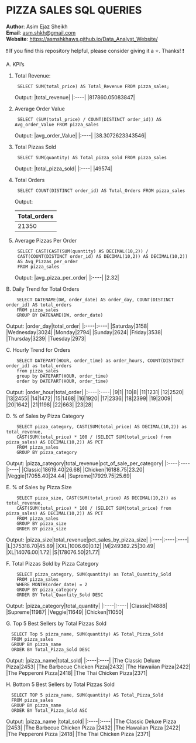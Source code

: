 # PIZZA SALES SQL QUERIES

**Author**: Asim Ejaz Sheikh <br />
**Email**: asm.shkh@gmail.com <br />
**Website**: https://asmshkhaws.github.io/Data_Analyst_Website/ <br />

:exclamation: If you find this repository helpful, please consider giving it a :star:. Thanks! :exclamation:


A. KPI’s

1. Total Revenue:
   
        SELECT SUM(total_price) AS Total_Revenue FROM pizza_sales;
   Output:
      |total_revenue|
      |:----|
      |817860.05083847|

 
2. Average Order Value
   
        SELECT (SUM(total_price) / COUNT(DISTINCT order_id)) AS Avg_order_Value FROM pizza_sales
   Output:
      |avg_order_Value|
      |:----|
      |38.3072623343546|

 
3. Total Pizzas Sold
    
        SELECT SUM(quantity) AS Total_pizza_sold FROM pizza_sales
   Output:
      |total_pizza_sold|
      |:----|
      |49574|

 
4. Total Orders
   
        SELECT COUNT(DISTINCT order_id) AS Total_Orders FROM pizza_sales
   Output:
   
   |Total_orders|
   |:----|
   |21350|


5. Average Pizzas Per Order
   
        SELECT CAST(CAST(SUM(quantity) AS DECIMAL(10,2)) / 
        CAST(COUNT(DISTINCT order_id) AS DECIMAL(10,2)) AS DECIMAL(10,2))
        AS Avg_Pizzas_per_order
        FROM pizza_sales
   Output:
   |avg_pizza_per_order|
   |:----|
   |2.32|


B. Daily Trend for Total Orders

        SELECT DATENAME(DW, order_date) AS order_day, COUNT(DISTINCT order_id) AS total_orders 
        FROM pizza_sales
        GROUP BY DATENAME(DW, order_date)
        
   Output:
   |order_day|total_order|
   |:----|:----|
   |Saturday|3158|
   |Wednesday|3024|
   |Monday|2794|
   |Sunday|2624|
   |Friday|3538|
   |Thursday|3239|
   |Tuesday|2973|

C. Hourly Trend for Orders

        SELECT DATEPART(HOUR, order_time) as order_hours, COUNT(DISTINCT order_id) as total_orders
        from pizza_sales
        group by DATEPART(HOUR, order_time)
        order by DATEPART(HOUR, order_time)
   Output:
   |order_hour|total_order|
   |:----|:----|
   |9|1|
   |10|8|
   |11|1231|
   |12|2520|
   |13|2455|
   |14|1472|
   |15|1468|
   |16|1920|
   |17|2336|
   |18|2399|
   |19|2009|
   |20|1642|
   |21|1198|
   |22|663|
   |23|28|


         
D. % of Sales by Pizza Category

        SELECT pizza_category, CAST(SUM(total_price) AS DECIMAL(10,2)) as total_revenue,
        CAST(SUM(total_price) * 100 / (SELECT SUM(total_price) from pizza_sales) AS DECIMAL(10,2)) AS PCT
        FROM pizza_sales
        GROUP BY pizza_category
   Output:
   |pizza_category|total_revenue|pct_of_sale_per_category|
   |:----|:----|:----|
   |Classic|18619.40|26.68|
   |Chicken|16188.75|23.20|
   |Veggie|17055.40|24.44|
   |Supreme|17929.75|25.69|


 
E. % of Sales by Pizza Size

        SELECT pizza_size, CAST(SUM(total_price) AS DECIMAL(10,2)) as total_revenue,
        CAST(SUM(total_price) * 100 / (SELECT SUM(total_price) from pizza_sales) AS DECIMAL(10,2)) AS PCT
        FROM pizza_sales
        GROUP BY pizza_size
        ORDER BY pizza_size
        
   Output:
   |pizza_size|total_revenue|pct_sales_by_pizza_size|
   |:----|:----|:----|
   |L|375318.70|45.89|
   |XXL|1006.60|0.12|
   |M|249382.25|30.49|
   |XL|14076.00|1.72|
   |S|178076.50|21.77|

F. Total Pizzas Sold by Pizza Category

        SELECT pizza_category, SUM(quantity) as Total_Quantity_Sold
        FROM pizza_sales
        WHERE MONTH(order_date) = 2
        GROUP BY pizza_category
        ORDER BY Total_Quantity_Sold DESC
        
   Output:
   |pizza_category|total_quantity|
   |:----|:----|
   |Classic|14888|
   |Supreme|11987|
   |Veggie|11649|
   |Chicken|11050|

 
G. Top 5 Best Sellers by Total Pizzas Sold

      SELECT Top 5 pizza_name, SUM(quantity) AS Total_Pizza_Sold
      FROM pizza_sales
      GROUP BY pizza_name
      ORDER BY Total_Pizza_Sold DESC
      
   Output:
   |pizza_name|total_sold|
   |:----|:----|
   |The Classic Deluxe Pizza|2453|
   |The Barbecue Chicken Pizza|2432|
   |The Hawaiian Pizza|2422|
   |The Pepperoni Pizza|2418|
   |The Thai Chicken Pizza|2371|



H. Bottom 5 Best Sellers by Total Pizzas Sold

      SELECT TOP 5 pizza_name, SUM(quantity) AS Total_Pizza_Sold
      FROM pizza_sales
      GROUP BY pizza_name
      ORDER BY Total_Pizza_Sold ASC
      
   Output:
   |pizza_name	|total_sold|
   |:----|:----|
   |The Classic Deluxe Pizza	|2453|
   |The Barbecue Chicken Pizza	|2432|
   |The Hawaiian Pizza	|2422|
   |The Pepperoni Pizza	|2418|
   |The Thai Chicken Pizza	|2371|




 
